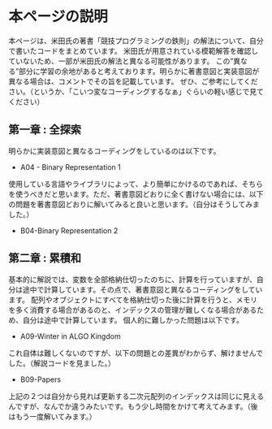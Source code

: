 # 本ページの説明

本ページは、米田氏の著書「競技プログラミングの鉄則」の解法について、自分で書いたコードをまとめています。
米田氏が用意されている模範解答を確認していないため、一部が米田氏の解法と異なる可能性があります。
この”異なる”部分に学習の余地があると考えております。明らかに著書意図と実装意図が異なる場合は、コメントでその旨を記載しています。
ぜひ、ご参考にしてください。（というか、「こいつ変なコーディングするなぁ」ぐらいの軽い感じで見てください）

## 第一章 : 全探索

明らかに実装意図と異なるコーディングをしているのは以下です。

- A04 - Binary Representation 1

使用している言語やライブラリによって、より簡単にかけるのであれば、そちらを使うべきだと思います。ただ、著書意図どおりに全く書けない場合には、以下の問題を著書意図どおりに解いてみると良いと思います。（自分はそうしてみました。）

- B04-Binary Representation 2

## 第二章 : 累積和

基本的に解説では、変数を全部格納仕切ったのちに、計算を行っていますが、自分は途中で計算しています。その点で、著書意図と異なるコーディングをしています。
配列やオブジェクトにすべてを格納仕切った後に計算を行うと、メモリを多く消費する場合があるのと、インデックスの管理が難しくなる場合があるため、自分は途中で計算しています。
個人的に難しかった問題は以下です。

- A09-Winter in ALGO Kingdom

これ自体は難しくないのですが、以下の問題との差異がわからず、解けませんでした。（解説コードを見ました。）

- B09-Papers

上記の２つは自分から見れば更新する二次元配列のインデックスは同じに見えるんですが、なんでか違うみたいです。もう少し時間をかけて考えてみます。（後はもう一度解いてみます。）

